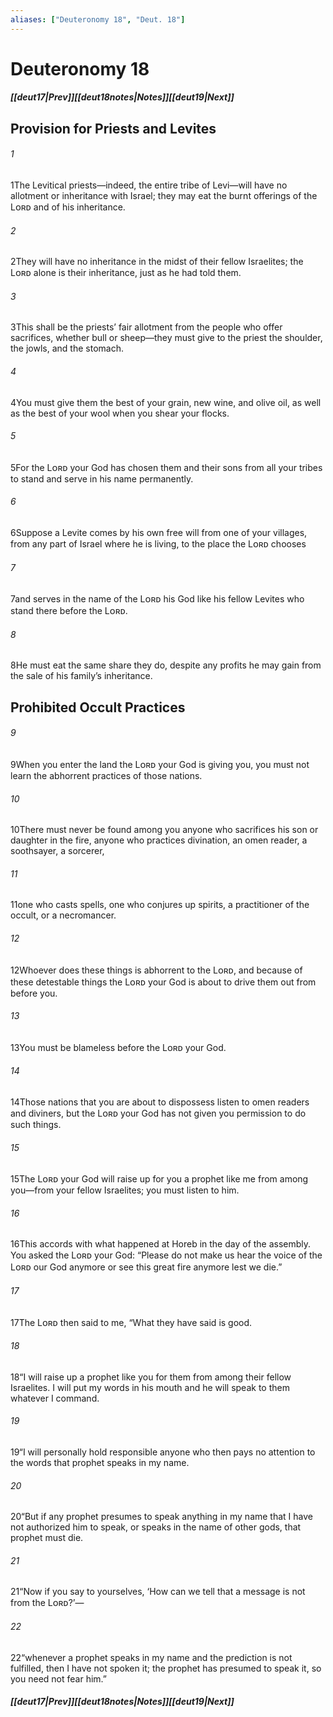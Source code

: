 ```yaml
---
aliases: ["Deuteronomy 18", "Deut. 18"]
---
```

# Deuteronomy 18
##### <span class=arrow-left></span>[[deut17|Prev]]<span class=navigation-separator></span>[[deut18notes|Notes]]<span class=navigation-separator></span>[[deut19|Next]]<span class=arrow-right></span>
## Provision for Priests and Levites
###### 1
<span class=verse-first>1</span>The Levitical priests—indeed, the entire tribe of Levi—will have no allotment or inheritance with Israel; they may eat the burnt offerings of the Lᴏʀᴅ and of his inheritance.
###### 2
<span class=verse-body>2</span>They will have no inheritance in the midst of their fellow Israelites; the Lᴏʀᴅ alone is their inheritance, just as he had told them.
<div class=paragraph-break></div>

###### 3
<span class=verse-first>3</span>This shall be the priests’ fair allotment from the people who offer sacrifices, whether bull or sheep—they must give to the priest the shoulder, the jowls, and the stomach.
###### 4
<span class=verse-body>4</span>You must give them the best of your grain, new wine, and olive oil, as well as the best of your wool when you shear your flocks.
###### 5
<span class=verse-body>5</span>For the Lᴏʀᴅ your God has chosen them and their sons from all your tribes to stand and serve in his name permanently.
<div class=paragraph-break></div>

###### 6
<span class=verse-first>6</span>Suppose a Levite comes by his own free will from one of your villages, from any part of Israel where he is living, to the place the Lᴏʀᴅ chooses
###### 7
<span class=verse-body>7</span>and serves in the name of the Lᴏʀᴅ his God like his fellow Levites who stand there before the Lᴏʀᴅ.
###### 8
<span class=verse-body>8</span>He must eat the same share they do, despite any profits he may gain from the sale of his family’s inheritance.
## Prohibited Occult Practices
###### 9
<span class=verse-first>9</span>When you enter the land the Lᴏʀᴅ your God is giving you, you must not learn the abhorrent practices of those nations.
###### 10
<span class=verse-body>10</span>There must never be found among you anyone who sacrifices his son or daughter in the fire, anyone who practices divination, an omen reader, a soothsayer, a sorcerer,
###### 11
<span class=verse-body>11</span>one who casts spells, one who conjures up spirits, a practitioner of the occult, or a necromancer.
###### 12
<span class=verse-body>12</span>Whoever does these things is abhorrent to the Lᴏʀᴅ, and because of these detestable things the Lᴏʀᴅ your God is about to drive them out from before you.
###### 13
<span class=verse-body>13</span>You must be blameless before the Lᴏʀᴅ your God.
###### 14
<span class=verse-body>14</span>Those nations that you are about to dispossess listen to omen readers and diviners, but the Lᴏʀᴅ your God has not given you permission to do such things.
<div class=paragraph-break></div>

###### 15
<span class=verse-first>15</span>The Lᴏʀᴅ your God will raise up for you a prophet like me from among you—from your fellow Israelites; you must listen to him.
###### 16
<span class=verse-body>16</span>This accords with what happened at Horeb in the day of the assembly. You asked the Lᴏʀᴅ your God: “Please do not make us hear the voice of the Lᴏʀᴅ our God anymore or see this great fire anymore lest we die.”
###### 17
<span class=verse-body>17</span>The Lᴏʀᴅ then said to me, “What they have said is good.
###### 18
<span class=verse-body>18</span>“I will raise up a prophet like you for them from among their fellow Israelites. I will put my words in his mouth and he will speak to them whatever I command.
###### 19
<span class=verse-body>19</span>“I will personally hold responsible anyone who then pays no attention to the words that prophet speaks in my name.
###### 20
<span class=verse-body>20</span>“But if any prophet presumes to speak anything in my name that I have not authorized him to speak, or speaks in the name of other gods, that prophet must die.
###### 21
<span class=verse-body>21</span>“Now if you say to yourselves, ‘How can we tell that a message is not from the Lᴏʀᴅ?’—
###### 22
<span class=verse-body>22</span>“whenever a prophet speaks in my name and the prediction is not fulfilled, then I have not spoken it; the prophet has presumed to speak it, so you need not fear him.”
##### <span class=arrow-left></span>[[deut17|Prev]]<span class=navigation-separator></span>[[deut18notes|Notes]]<span class=navigation-separator></span>[[deut19|Next]]<span class=arrow-right></span>